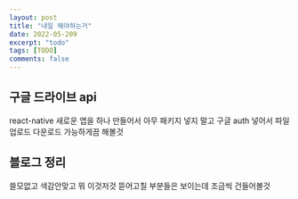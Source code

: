 ```yaml
---
layout: post
title: "내일 해야하는거"
date: 2022-05-209
excerpt: "todo"
tags: [TODO]
comments: false
---
```


## 구글 드라이브 api
react-native 새로운 앱을 하나 만들어서
아무 패키지 넣지 말고
구글 auth 넣어서 파일 업로드 다운로드 가능하게끔 해볼것

## 블로그 정리
쓸모없고 색감안맞고 뭐 이것저것 뜯어고칠 부분들은 보이는데 조금씩 건들어볼것